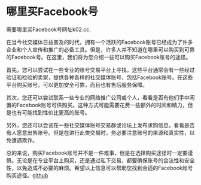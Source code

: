 # 哪里买Facebook号

需要哪里买Facebook号网址k02.cc.

在当今社交媒体日益普及的时代，拥有一个活跃的Facebook账号已经成为了许多企业和个人宣传和推广的必备工具。但是，许多人并不知道在哪里可以购买到可靠的Facebook号。在这里，我们将为您介绍一些可以购买Facebook账号的途径。

首先，您可以尝试在一些专业的账号交易平台上寻找。这些平台通常会有一些经过验证和检验的卖家，提供各种各样的社交媒体账号，包括Facebook账号。在这些平台购买账号，可以更加安全可靠，而且也有售后服务保障。

其次，您还可以尝试联系一些专业的网络推广公司或个人，看看是否有他们手中闲置的Facebook账号可供购买。这种方式可能需要花费一些额外的时间和精力，但是也有可能找到性价比更高的账号。

另外，您还可以尝试在一些社交媒体账号交易群或论坛上发布求购信息，看看是否有人愿意出售账号。但是在进行此类交易时，务必要注意账号的来源和真实性，以免遭遇欺诈。

总的来说，购买Facebook账号并不是一件难事，但是在选择购买途径时一定要谨慎。无论是在专业平台上购买，还是通过私下交易，都要确保账号的合法性和安全性，以免造成不必要的麻烦。希望以上信息可以帮助您找到合适的Facebook账号购买途径。[github](https://github.com)